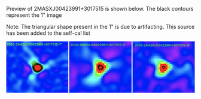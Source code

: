 
Preview of 2MASXJ00423991+3017515 is shown below. The black contours represent the 1" image

Note: The triangular shape present in the 1" is due to artifacting. This source has been added to the self-cal list

![2MASXJ00423991+3017515](2MASXJ00423991+3017515.png "2MASXJ00423991+3017515-2020")
